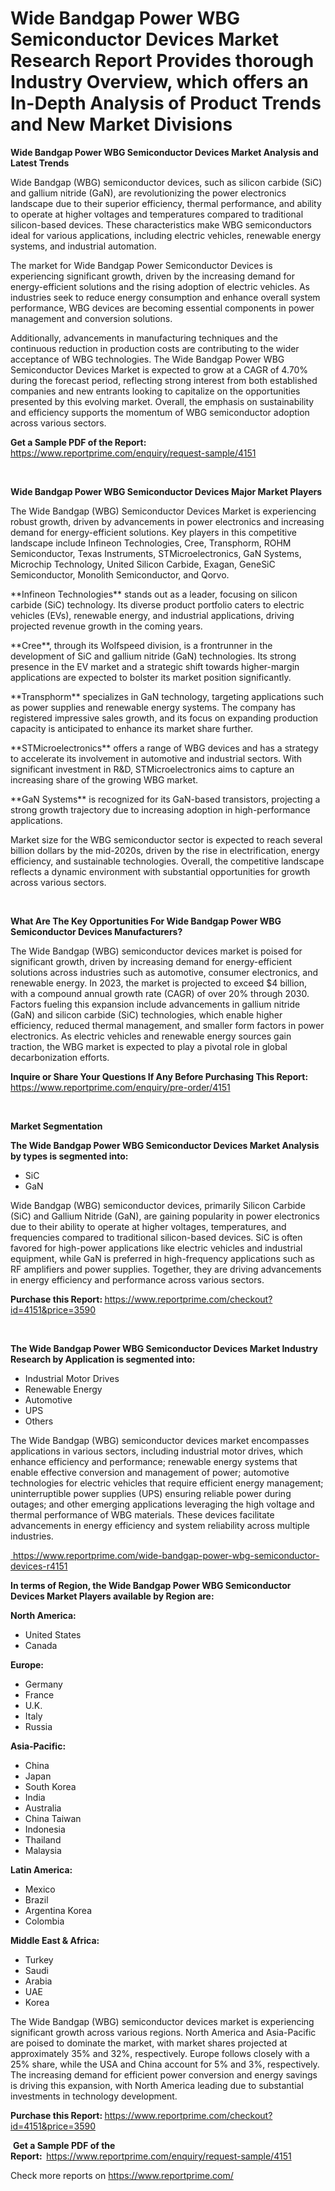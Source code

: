 <p><h1>Wide Bandgap Power WBG Semiconductor Devices Market Research Report Provides thorough Industry Overview, which offers an In-Depth Analysis of Product Trends and New Market Divisions</h1></p><p><strong>Wide Bandgap Power WBG Semiconductor Devices Market Analysis and Latest Trends</strong></p>
<p><p>Wide Bandgap (WBG) semiconductor devices, such as silicon carbide (SiC) and gallium nitride (GaN), are revolutionizing the power electronics landscape due to their superior efficiency, thermal performance, and ability to operate at higher voltages and temperatures compared to traditional silicon-based devices. These characteristics make WBG semiconductors ideal for various applications, including electric vehicles, renewable energy systems, and industrial automation.</p><p>The market for Wide Bandgap Power Semiconductor Devices is experiencing significant growth, driven by the increasing demand for energy-efficient solutions and the rising adoption of electric vehicles. As industries seek to reduce energy consumption and enhance overall system performance, WBG devices are becoming essential components in power management and conversion solutions.</p><p>Additionally, advancements in manufacturing techniques and the continuous reduction in production costs are contributing to the wider acceptance of WBG technologies. The Wide Bandgap Power WBG Semiconductor Devices Market is expected to grow at a CAGR of 4.70% during the forecast period, reflecting strong interest from both established companies and new entrants looking to capitalize on the opportunities presented by this evolving market. Overall, the emphasis on sustainability and efficiency supports the momentum of WBG semiconductor adoption across various sectors.</p></p>
<p><strong>Get a Sample PDF of the Report:&nbsp;</strong> <a href="https://www.reportprime.com/enquiry/request-sample/4151?utm_campaign=3197&utm_medium=2&utm_source=Github&utm_content=ia&utm_term=18032025&utm_id=wide-bandgap-power-wbg-semiconductor-devices">https://www.reportprime.com/enquiry/request-sample/4151</a></p>
<p>&nbsp;</p>
<p><strong>Wide Bandgap Power WBG Semiconductor Devices Major Market Players</strong></p>
<p><p>The Wide Bandgap (WBG) Semiconductor Devices Market is experiencing robust growth, driven by advancements in power electronics and increasing demand for energy-efficient solutions. Key players in this competitive landscape include Infineon Technologies, Cree, Transphorm, ROHM Semiconductor, Texas Instruments, STMicroelectronics, GaN Systems, Microchip Technology, United Silicon Carbide, Exagan, GeneSiC Semiconductor, Monolith Semiconductor, and Qorvo.</p><p>**Infineon Technologies** stands out as a leader, focusing on silicon carbide (SiC) technology. Its diverse product portfolio caters to electric vehicles (EVs), renewable energy, and industrial applications, driving projected revenue growth in the coming years.</p><p>**Cree**, through its Wolfspeed division, is a frontrunner in the development of SiC and gallium nitride (GaN) technologies. Its strong presence in the EV market and a strategic shift towards higher-margin applications are expected to bolster its market position significantly.</p><p>**Transphorm** specializes in GaN technology, targeting applications such as power supplies and renewable energy systems. The company has registered impressive sales growth, and its focus on expanding production capacity is anticipated to enhance its market share further.</p><p>**STMicroelectronics** offers a range of WBG devices and has a strategy to accelerate its involvement in automotive and industrial sectors. With significant investment in R&D, STMicroelectronics aims to capture an increasing share of the growing WBG market.</p><p>**GaN Systems** is recognized for its GaN-based transistors, projecting a strong growth trajectory due to increasing adoption in high-performance applications.</p><p>Market size for the WBG semiconductor sector is expected to reach several billion dollars by the mid-2020s, driven by the rise in electrification, energy efficiency, and sustainable technologies. Overall, the competitive landscape reflects a dynamic environment with substantial opportunities for growth across various sectors.</p></p>
<p>&nbsp;</p>
<p><strong>What Are The Key Opportunities For Wide Bandgap Power WBG Semiconductor Devices Manufacturers?</strong></p>
<p><p>The Wide Bandgap (WBG) semiconductor devices market is poised for significant growth, driven by increasing demand for energy-efficient solutions across industries such as automotive, consumer electronics, and renewable energy. In 2023, the market is projected to exceed $4 billion, with a compound annual growth rate (CAGR) of over 20% through 2030. Factors fueling this expansion include advancements in gallium nitride (GaN) and silicon carbide (SiC) technologies, which enable higher efficiency, reduced thermal management, and smaller form factors in power electronics. As electric vehicles and renewable energy sources gain traction, the WBG market is expected to play a pivotal role in global decarbonization efforts.</p></p>
<p><strong>Inquire or Share Your Questions If Any Before Purchasing This Report:</strong> <a href="https://www.reportprime.com/enquiry/pre-order/4151?utm_campaign=3197&utm_medium=2&utm_source=Github&utm_content=ia&utm_term=18032025&utm_id=wide-bandgap-power-wbg-semiconductor-devices">https://www.reportprime.com/enquiry/pre-order/4151</a></p>
<p>&nbsp;</p>
<p><strong>Market Segmentation</strong></p>
<p><strong>The Wide Bandgap Power WBG Semiconductor Devices Market Analysis by types is segmented into:</strong></p>
<p><ul><li>SiC</li><li>GaN</li></ul></p>
<p><p>Wide Bandgap (WBG) semiconductor devices, primarily Silicon Carbide (SiC) and Gallium Nitride (GaN), are gaining popularity in power electronics due to their ability to operate at higher voltages, temperatures, and frequencies compared to traditional silicon-based devices. SiC is often favored for high-power applications like electric vehicles and industrial equipment, while GaN is preferred in high-frequency applications such as RF amplifiers and power supplies. Together, they are driving advancements in energy efficiency and performance across various sectors.</p></p>
<p><strong>Purchase this Report:&nbsp;</strong><a href="https://www.reportprime.com/checkout?id=4151&price=3590&utm_campaign=3197&utm_medium=2&utm_source=Github&utm_content=ia&utm_term=18032025&utm_id=wide-bandgap-power-wbg-semiconductor-devices">https://www.reportprime.com/checkout?id=4151&price=3590</a></p>
<p>&nbsp;</p>
<p><strong>The Wide Bandgap Power WBG Semiconductor Devices Market Industry Research by Application is segmented into:</strong></p>
<p><ul><li>Industrial Motor Drives</li><li>Renewable Energy</li><li>Automotive</li><li>UPS</li><li>Others</li></ul></p>
<p><p>The Wide Bandgap (WBG) semiconductor devices market encompasses applications in various sectors, including industrial motor drives, which enhance efficiency and performance; renewable energy systems that enable effective conversion and management of power; automotive technologies for electric vehicles that require efficient energy management; uninterruptible power supplies (UPS) ensuring reliable power during outages; and other emerging applications leveraging the high voltage and thermal performance of WBG materials. These devices facilitate advancements in energy efficiency and system reliability across multiple industries.</p></p>
<p><a href="https://www.reportprime.com/wide-bandgap-power-wbg-semiconductor-devices-r4151?utm_campaign=3197&utm_medium=2&utm_source=Github&utm_content=ia&utm_term=18032025&utm_id=wide-bandgap-power-wbg-semiconductor-devices">&nbsp;https://www.reportprime.com/wide-bandgap-power-wbg-semiconductor-devices-r4151</a></p>
<p><strong>In terms of Region, the Wide Bandgap Power WBG Semiconductor Devices Market Players available by Region are:</strong></p>
<p>
    <p> <strong> North America: </strong>
        <ul>
            <li>United States</li>
            <li>Canada</li>
        </ul>
        </p> 
    <p> <strong> Europe: </strong>
        <ul>
            <li>Germany</li>
            <li>France</li>
            <li>U.K.</li>
            <li>Italy</li>
            <li>Russia</li>
        </ul>
        </p> 
    <p> <strong> Asia-Pacific: </strong>
        <ul>
            <li>China</li>
            <li>Japan</li>
            <li>South Korea</li>
            <li>India</li>
            <li>Australia</li>
            <li>China Taiwan</li>
            <li>Indonesia</li>
            <li>Thailand</li>
            <li>Malaysia</li>
        </ul>
        </p> 
    <p> <strong> Latin America: </strong>
        <ul>
            <li>Mexico</li>
            <li>Brazil</li>
            <li>Argentina Korea</li>
            <li>Colombia</li>
        </ul>
        </p> 
    <p> <strong> Middle East & Africa: </strong>
        <ul>
            <li>Turkey</li>
            <li>Saudi</li>
            <li>Arabia</li>
            <li>UAE</li>
            <li>Korea</li>
        </ul>
    </p>
    </p>
<p><p>The Wide Bandgap (WBG) semiconductor devices market is experiencing significant growth across various regions. North America and Asia-Pacific are poised to dominate the market, with market shares projected at approximately 35% and 32%, respectively. Europe follows closely with a 25% share, while the USA and China account for 5% and 3%, respectively. The increasing demand for efficient power conversion and energy savings is driving this expansion, with North America leading due to substantial investments in technology development.</p></p>
<p><strong>Purchase this Report: </strong><a href="https://www.reportprime.com/checkout?id=4151&price=3590&utm_campaign=3197&utm_medium=2&utm_source=Github&utm_content=ia&utm_term=18032025&utm_id=wide-bandgap-power-wbg-semiconductor-devices">https://www.reportprime.com/checkout?id=4151&price=3590</a></p>
<p>&nbsp;<strong>Get a Sample PDF of the Report:&nbsp;&nbsp;</strong><a href="https://www.reportprime.com/enquiry/request-sample/4151?utm_campaign=3197&utm_medium=2&utm_source=Github&utm_content=ia&utm_term=18032025&utm_id=wide-bandgap-power-wbg-semiconductor-devices">https://www.reportprime.com/enquiry/request-sample/4151</a></p>
<p><strong></strong></p>
<p>Check more reports on <a href="https://www.reportprime.com/?utm_campaign=3197&utm_medium=2&utm_source=Github&utm_content=ia&utm_term=18032025&utm_id=wide-bandgap-power-wbg-semiconductor-devices">https://www.reportprime.com/</a></p>